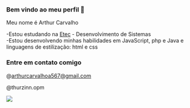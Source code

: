 ### Bem vindo ao meu perfil 💙


Meu nome é Arthur Carvalho

-Estou estudando na [Etec](https://eadtec.cps.sp.gov.br/) - Desenvolvimento de Sistemas <br>
-Estou desenvolvendo  minhas habilidades em JavaScript, php e Java
e linguagens de estilização: html e css

### Entre em contato comigo

@arthurcarvalhoa567@gmail.com

@thurzinn.opm

![](https://media1.tenor.com/m/Nv550-6u0IsAAAAC/hxh-thumbs.gif)


